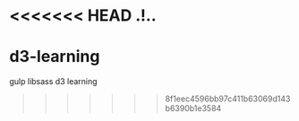 <<<<<<< HEAD
.!..
=======
# d3-learning
gulp libsass d3 learning
>>>>>>> 8f1eec4596bb97c411b63069d143b6390b1e3584
